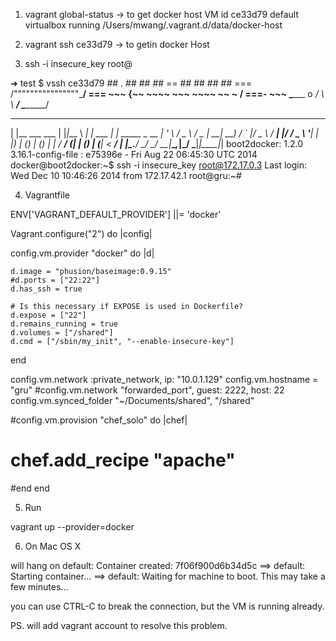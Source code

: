 1. vagrant global-status -> to get docker host VM id
ce33d79  default     virtualbox running   /Users/mwang/.vagrant.d/data/docker-host

2. vagrant ssh ce33d79 -> to getin docker Host 

3. ssh -i insecure_key root@<IP>

➜  test $ vssh ce33d79
                        ##        .
                  ## ## ##       ==
               ## ## ## ##      ===
           /""""""""""""""""\___/ ===
      ~~~ {~~ ~~~~ ~~~ ~~~~ ~~ ~ /  ===- ~~~
           \______ o          __/
             \    \        __/
              \____\______/
 _                 _   ____     _            _
| |__   ___   ___ | |_|___ \ __| | ___   ___| | _____ _ __
| '_ \ / _ \ / _ \| __| __) / _` |/ _ \ / __| |/ / _ \ '__|
| |_) | (_) | (_) | |_ / __/ (_| | (_) | (__|   <  __/ |
|_.__/ \___/ \___/ \__|_____\__,_|\___/ \___|_|\_\___|_|
boot2docker: 1.2.0
             3.16.1-config-file : e75396e - Fri Aug 22 06:45:30 UTC 2014
docker@boot2docker:~$ ssh -i insecure_key root@172.17.0.3
Last login: Wed Dec 10 10:46:26 2014 from 172.17.42.1
root@gru:~#

4. Vagrantfile

ENV['VAGRANT_DEFAULT_PROVIDER'] ||= 'docker'

Vagrant.configure("2") do |config|

  config.vm.provider "docker" do |d|

    d.image = "phusion/baseimage:0.9.15"
    #d.ports = ["22:22"]
    d.has_ssh = true

    # Is this necessary if EXPOSE is used in Dockerfile?
    d.expose = ["22"]
    d.remains_running = true
    d.volumes = ["/shared"]
    d.cmd = ["/sbin/my_init", "--enable-insecure-key"]

  end

  config.vm.network :private_network, ip: "10.0.1.129"
  config.vm.hostname = "gru"
  #config.vm.network "forwarded_port", guest: 2222, host: 22
  config.vm.synced_folder "~/Documents/shared", "/shared"

  #config.vm.provision "chef_solo" do |chef|
  #  chef.add_recipe "apache"
  #end
end

5. Run

vagrant up --provider=docker

6. On Mac OS X

will hang on     default: Container created: 7f06f900d6b34d5c
==> default: Starting container...
==> default: Waiting for machine to boot. This may take a few minutes...

you can use CTRL-C to break the connection, but the VM is running already.

PS. will add vagrant account to resolve this problem.

